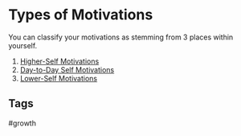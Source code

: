 # Types of Motivations

You can classify your motivations as stemming from 3 places within yourself.  
1. [Higher-Self Motivations](../202402280119)  
2. [Day-to-Day Self Motivations](../202402280123)  
3. [Lower-Self Motivations](../202402280157)  

## Tags
#growth
